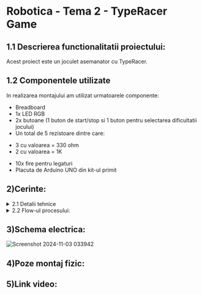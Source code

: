 # Robotica - Tema 2 - TypeRacer Game
## 1.1 Descrierea functionalitatii proiectului: 
Acest proiect este un joculet asemanator cu TypeRacer.


## 1.2 Componentele utilizate
In realizarea montajului am utilizat urmatoarele componente:
- Breadboard
- 1x LED RGB
- 2x butoane (1 buton de start/stop si 1 buton pentru selectarea dificultatii jocului)
- Un total de 5 rezistoare dintre care:
* 3 cu valoarea = 330 ohm
* 2 cu valoarea = 1K
- 10x fire pentru legaturi
- Placuta de Arduino UNO din kit-ul primit 
## 2)Cerinte:
<details> 
<summary>2.1 Detalii tehnice</summary>
  <details>
  <summary>LED RGB - Indicator de stare:</summary>

  - În starea de repaus, LED-ul va avea culoarea albă.
  - La apăsarea butonului de start, LED-ul va clipi timp de 3 secunde, indicând o numărătoare inversă până la începerea rundei.
  - În timpul unei runde: LED-ul va fi verde dacă textul introdus este corect și va deveni roșu în caz de greșeală.
  </details>
  <details>
  <summary>Butonul Start/Stop:</summary>
    
  - Modul de repaus: Dacă jocul este oprit, apăsarea butonului inițiază o nouă rundă după o numărătoare inversă de 3 secunde.
  - În timpul unei runde: Dacă runda este activă, apăsarea butonului o va opri imediat.
  </details>
  <details>
  <summary>Butonul de dificultate:</summary>
  
  - Butonul de dificultate controlează viteza cu care apar cuvintele și poate fi folosit doar în starea de repaus.
  - La fiecare apăsare, dificultatea se schimbă ciclind între: (Easy, Medium, Hard).
  - La schimbarea dificultății, se trimite un mesaj prin serial: “Easy/Medium/Hard mode on!”.
  </details>
  <details>
  <summary>Generarea cuvintelor:</summary>
  
  - Se va crea un dicționar de cuvinte.
  - În timpul unei runde, cuvintele vor fi afișate în terminal într-o ordine aleatorie.
  - Dacă cuvântul curent a fost scris corect, un cuvânt nou va fi afișat imediat. Dacă nu, un nou cuvânt va apărea după intervalul de timp stabilit în funcție de dificultate.
  </details>
  <details>
  <summary>Alte observații:</summary>
  
  - Timpul alocat pentru o rundă este de 30 de secunde.
  - La sfârșitul fiecărei runde, se va afișa în terminal câte cuvinte au fost scrise corect.
  </details>
</details>
<details>
<summary> 2.2 Flow-ul procesului: </summary>

1. Jocul este în repaus. LED-ul RGB are culoarea albă.

2. Se alege dificultatea jocului folosind butonul de dificultate, iar în terminal va apărea “Easy/Medium/Hard mode on!”.

3. Se apasă butonul de start/stop.

4. LED-ul clipește timp de 3 secunde, iar în terminal se va afișa numărătoarea înversă: 3, 2, 1.

5. LED-ul devine verde și încep să apară cuvinte de tastat.

6. La tastarea corectă, următorul cuvânt apare imediat. Dacă nu se tasteaza cuvântul în timpul stabilit de dificultate, va apărea un nou cuvânt.

7. O greșeală face LED-ul să devină roșu. Pentru a corecta cuvântul, se va folosi tasta BackSpace.

8. Dupa 30 de secunde, runda se termină, iar în terminal se va afișa scorul: numărul total de cuvinte scrise corect.

9. Jocul se poate opri oricând cu butonul de start/stop.
</details>

## 3)Schema electrica:
![Screenshot 2024-11-03 033942](https://github.com/user-attachments/assets/14c0e529-ce24-4640-ba20-aa28a05dbc6b)

## 4)Poze montaj fizic:

## 5)Link video:


